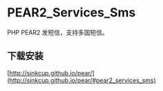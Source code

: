 PEAR2_Services_Sms
==================

PHP PEAR2 发短信，支持多国短信。

下载安装
--------

[http://sinkcup.github.io/pear/](http://sinkcup.github.io/pear/#pear2_services_sms)
